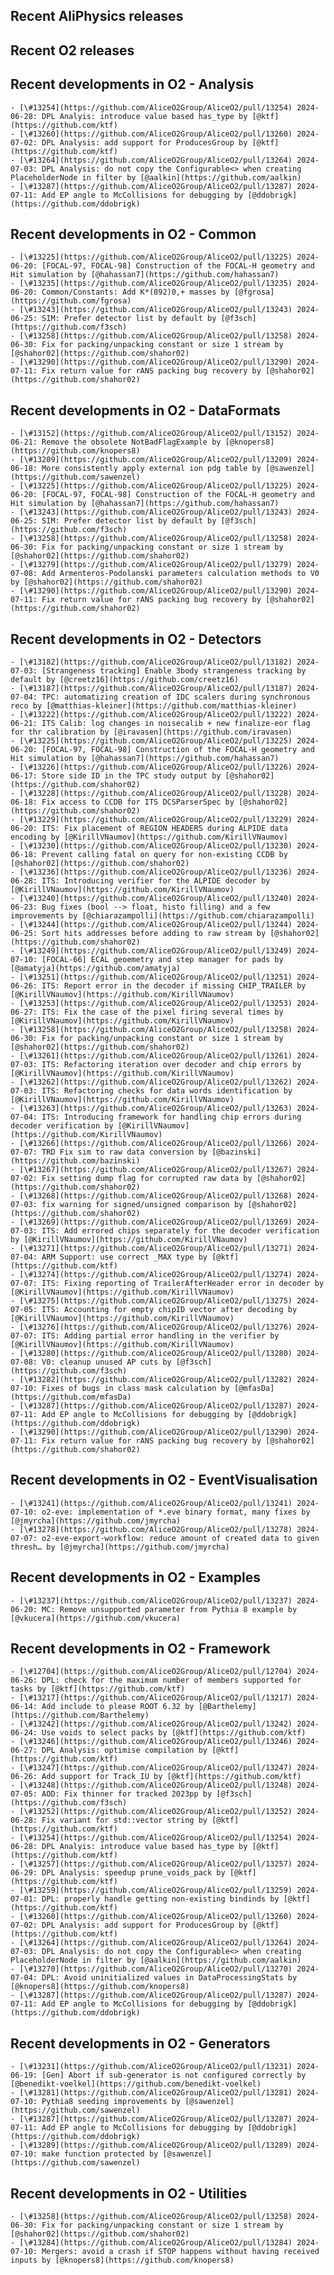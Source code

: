 ## Recent AliPhysics releases
## Recent O2 releases
## Recent developments in O2 - Analysis
	- [\#13254](https://github.com/AliceO2Group/AliceO2/pull/13254) 2024-06-28: DPL Analyis: introduce value based has_type by [@ktf](https://github.com/ktf)
	- [\#13260](https://github.com/AliceO2Group/AliceO2/pull/13260) 2024-07-02: DPL Analysis: add support for ProducesGroup by [@ktf](https://github.com/ktf)
	- [\#13264](https://github.com/AliceO2Group/AliceO2/pull/13264) 2024-07-03: DPL Analysis: do not copy the Configurable<> when creating PlaceholderNode in filter by [@aalkin](https://github.com/aalkin)
	- [\#13287](https://github.com/AliceO2Group/AliceO2/pull/13287) 2024-07-11: Add EP angle to McCollisions for debugging by [@ddobrigk](https://github.com/ddobrigk)
## Recent developments in O2 - Common
	- [\#13225](https://github.com/AliceO2Group/AliceO2/pull/13225) 2024-06-20: [FOCAL-97, FOCAL-98] Construction of the FOCAL-H geometry and Hit simulation by [@hahassan7](https://github.com/hahassan7)
	- [\#13235](https://github.com/AliceO2Group/AliceO2/pull/13235) 2024-06-20: Common/Constants: Add K*(892)0,+ masses by [@fgrosa](https://github.com/fgrosa)
	- [\#13243](https://github.com/AliceO2Group/AliceO2/pull/13243) 2024-06-25: SIM: Prefer detector list by default by [@f3sch](https://github.com/f3sch)
	- [\#13258](https://github.com/AliceO2Group/AliceO2/pull/13258) 2024-06-30: Fix for packing/unpacking constant or size 1 stream by [@shahor02](https://github.com/shahor02)
	- [\#13290](https://github.com/AliceO2Group/AliceO2/pull/13290) 2024-07-11: Fix return value for rANS packing bug recovery by [@shahor02](https://github.com/shahor02)
## Recent developments in O2 - DataFormats
	- [\#13152](https://github.com/AliceO2Group/AliceO2/pull/13152) 2024-06-21: Remove the obsolete NotBadFlagExample by [@knopers8](https://github.com/knopers8)
	- [\#13209](https://github.com/AliceO2Group/AliceO2/pull/13209) 2024-06-18: More consistently apply external ion pdg table by [@sawenzel](https://github.com/sawenzel)
	- [\#13225](https://github.com/AliceO2Group/AliceO2/pull/13225) 2024-06-20: [FOCAL-97, FOCAL-98] Construction of the FOCAL-H geometry and Hit simulation by [@hahassan7](https://github.com/hahassan7)
	- [\#13243](https://github.com/AliceO2Group/AliceO2/pull/13243) 2024-06-25: SIM: Prefer detector list by default by [@f3sch](https://github.com/f3sch)
	- [\#13258](https://github.com/AliceO2Group/AliceO2/pull/13258) 2024-06-30: Fix for packing/unpacking constant or size 1 stream by [@shahor02](https://github.com/shahor02)
	- [\#13279](https://github.com/AliceO2Group/AliceO2/pull/13279) 2024-07-08: Add Armenteros-Podolanski parameters calculation methods to V0 by [@shahor02](https://github.com/shahor02)
	- [\#13290](https://github.com/AliceO2Group/AliceO2/pull/13290) 2024-07-11: Fix return value for rANS packing bug recovery by [@shahor02](https://github.com/shahor02)
## Recent developments in O2 - Detectors
	- [\#13182](https://github.com/AliceO2Group/AliceO2/pull/13182) 2024-07-03: [Strangeness tracking] Enable 3body strangeness tracking by default by [@creetz16](https://github.com/creetz16)
	- [\#13187](https://github.com/AliceO2Group/AliceO2/pull/13187) 2024-07-04: TPC: automatizing creation of IDC scalers during synchronous reco by [@matthias-kleiner](https://github.com/matthias-kleiner)
	- [\#13222](https://github.com/AliceO2Group/AliceO2/pull/13222) 2024-06-21: ITS Calib: log changes in noisecalib + new finalize-eor flag for thr calibration by [@iravasen](https://github.com/iravasen)
	- [\#13225](https://github.com/AliceO2Group/AliceO2/pull/13225) 2024-06-20: [FOCAL-97, FOCAL-98] Construction of the FOCAL-H geometry and Hit simulation by [@hahassan7](https://github.com/hahassan7)
	- [\#13226](https://github.com/AliceO2Group/AliceO2/pull/13226) 2024-06-17: Store side ID in the TPC study output by [@shahor02](https://github.com/shahor02)
	- [\#13228](https://github.com/AliceO2Group/AliceO2/pull/13228) 2024-06-18: Fix access to CCDB for ITS DCSParserSpec by [@shahor02](https://github.com/shahor02)
	- [\#13229](https://github.com/AliceO2Group/AliceO2/pull/13229) 2024-06-20: ITS: Fix placement of REGION HEADERS during ALPIDE data encoding by [@KirillVNaumov](https://github.com/KirillVNaumov)
	- [\#13230](https://github.com/AliceO2Group/AliceO2/pull/13230) 2024-06-18: Prevent calling fatal on query for non-existing CCDB by [@shahor02](https://github.com/shahor02)
	- [\#13236](https://github.com/AliceO2Group/AliceO2/pull/13236) 2024-06-28: ITS: Introducing verifier for the ALPIDE decoder by [@KirillVNaumov](https://github.com/KirillVNaumov)
	- [\#13240](https://github.com/AliceO2Group/AliceO2/pull/13240) 2024-06-23: Bug fixes (bool --> float, histo filling) and a few improvements by [@chiarazampolli](https://github.com/chiarazampolli)
	- [\#13244](https://github.com/AliceO2Group/AliceO2/pull/13244) 2024-06-25: Sort hits addresses before adding to raw stream by [@shahor02](https://github.com/shahor02)
	- [\#13249](https://github.com/AliceO2Group/AliceO2/pull/13249) 2024-07-10: [FOCAL-66] ECAL geoemetry and step manager for pads by [@amatyja](https://github.com/amatyja)
	- [\#13251](https://github.com/AliceO2Group/AliceO2/pull/13251) 2024-06-26: ITS: Report error in the decoder if missing CHIP_TRAILER by [@KirillVNaumov](https://github.com/KirillVNaumov)
	- [\#13253](https://github.com/AliceO2Group/AliceO2/pull/13253) 2024-06-27: ITS: Fix the case of the pixel firing several times by [@KirillVNaumov](https://github.com/KirillVNaumov)
	- [\#13258](https://github.com/AliceO2Group/AliceO2/pull/13258) 2024-06-30: Fix for packing/unpacking constant or size 1 stream by [@shahor02](https://github.com/shahor02)
	- [\#13261](https://github.com/AliceO2Group/AliceO2/pull/13261) 2024-07-03: ITS: Refactoring iteration over decoder and chip errors by [@KirillVNaumov](https://github.com/KirillVNaumov)
	- [\#13262](https://github.com/AliceO2Group/AliceO2/pull/13262) 2024-07-03: ITS: Refactoring checks for data words identification by [@KirillVNaumov](https://github.com/KirillVNaumov)
	- [\#13263](https://github.com/AliceO2Group/AliceO2/pull/13263) 2024-07-04: ITS: Introducing framework for handling chip errors during decoder verification by [@KirillVNaumov](https://github.com/KirillVNaumov)
	- [\#13266](https://github.com/AliceO2Group/AliceO2/pull/13266) 2024-07-07: TRD Fix sim to raw data conversion by [@bazinski](https://github.com/bazinski)
	- [\#13267](https://github.com/AliceO2Group/AliceO2/pull/13267) 2024-07-02: Fix setting dump flag for corrupted raw data by [@shahor02](https://github.com/shahor02)
	- [\#13268](https://github.com/AliceO2Group/AliceO2/pull/13268) 2024-07-03: fix warning for signed/unsigned comparison by [@shahor02](https://github.com/shahor02)
	- [\#13269](https://github.com/AliceO2Group/AliceO2/pull/13269) 2024-07-03: ITS: Add errored chips separately for the decoder verification by [@KirillVNaumov](https://github.com/KirillVNaumov)
	- [\#13271](https://github.com/AliceO2Group/AliceO2/pull/13271) 2024-07-04: ARM Support: use correct _MAX type by [@ktf](https://github.com/ktf)
	- [\#13274](https://github.com/AliceO2Group/AliceO2/pull/13274) 2024-07-07: ITS: Fixing reporting of TrailerAfterHeader error in decoder by [@KirillVNaumov](https://github.com/KirillVNaumov)
	- [\#13275](https://github.com/AliceO2Group/AliceO2/pull/13275) 2024-07-05: ITS: Accounting for empty chipID vector after decoding by [@KirillVNaumov](https://github.com/KirillVNaumov)
	- [\#13276](https://github.com/AliceO2Group/AliceO2/pull/13276) 2024-07-07: ITS: Adding partial error handling in the verifier by [@KirillVNaumov](https://github.com/KirillVNaumov)
	- [\#13280](https://github.com/AliceO2Group/AliceO2/pull/13280) 2024-07-08: V0: cleanup unused AP cuts by [@f3sch](https://github.com/f3sch)
	- [\#13282](https://github.com/AliceO2Group/AliceO2/pull/13282) 2024-07-10: Fixes of bugs in class mask calculation by [@mfasDa](https://github.com/mfasDa)
	- [\#13287](https://github.com/AliceO2Group/AliceO2/pull/13287) 2024-07-11: Add EP angle to McCollisions for debugging by [@ddobrigk](https://github.com/ddobrigk)
	- [\#13290](https://github.com/AliceO2Group/AliceO2/pull/13290) 2024-07-11: Fix return value for rANS packing bug recovery by [@shahor02](https://github.com/shahor02)
## Recent developments in O2 - EventVisualisation
	- [\#13241](https://github.com/AliceO2Group/AliceO2/pull/13241) 2024-07-10: o2-eve: implementation of *.eve binary format, many fixes by [@jmyrcha](https://github.com/jmyrcha)
	- [\#13278](https://github.com/AliceO2Group/AliceO2/pull/13278) 2024-07-07: o2-eve-export-workflow: reduce amount of created data to given thresh… by [@jmyrcha](https://github.com/jmyrcha)
## Recent developments in O2 - Examples
	- [\#13237](https://github.com/AliceO2Group/AliceO2/pull/13237) 2024-06-20: MC: Remove unsupported parameter from Pythia 8 example by [@vkucera](https://github.com/vkucera)
## Recent developments in O2 - Framework
	- [\#12704](https://github.com/AliceO2Group/AliceO2/pull/12704) 2024-06-26: DPL: check for the maximum number of members supported for tasks by [@ktf](https://github.com/ktf)
	- [\#13217](https://github.com/AliceO2Group/AliceO2/pull/13217) 2024-06-14: Add include to please ROOT 6.32 by [@Barthelemy](https://github.com/Barthelemy)
	- [\#13242](https://github.com/AliceO2Group/AliceO2/pull/13242) 2024-06-24: Use voids to select packs by [@ktf](https://github.com/ktf)
	- [\#13246](https://github.com/AliceO2Group/AliceO2/pull/13246) 2024-06-27: DPL Analysis: optimise compilation by [@ktf](https://github.com/ktf)
	- [\#13247](https://github.com/AliceO2Group/AliceO2/pull/13247) 2024-06-26: Add support for Track_IU by [@ktf](https://github.com/ktf)
	- [\#13248](https://github.com/AliceO2Group/AliceO2/pull/13248) 2024-07-05: AOD: Fix thinner for tracked 2023pp by [@f3sch](https://github.com/f3sch)
	- [\#13252](https://github.com/AliceO2Group/AliceO2/pull/13252) 2024-06-28: Fix variant for std::vector string by [@ktf](https://github.com/ktf)
	- [\#13254](https://github.com/AliceO2Group/AliceO2/pull/13254) 2024-06-28: DPL Analyis: introduce value based has_type by [@ktf](https://github.com/ktf)
	- [\#13257](https://github.com/AliceO2Group/AliceO2/pull/13257) 2024-06-29: DPL Analysis: speedup prune_voids_pack by [@ktf](https://github.com/ktf)
	- [\#13259](https://github.com/AliceO2Group/AliceO2/pull/13259) 2024-07-01: DPL: properly handle getting non-existing bindinds by [@ktf](https://github.com/ktf)
	- [\#13260](https://github.com/AliceO2Group/AliceO2/pull/13260) 2024-07-02: DPL Analysis: add support for ProducesGroup by [@ktf](https://github.com/ktf)
	- [\#13264](https://github.com/AliceO2Group/AliceO2/pull/13264) 2024-07-03: DPL Analysis: do not copy the Configurable<> when creating PlaceholderNode in filter by [@aalkin](https://github.com/aalkin)
	- [\#13270](https://github.com/AliceO2Group/AliceO2/pull/13270) 2024-07-04: DPL: Avoid uninitialized values in DataProcessingStats by [@knopers8](https://github.com/knopers8)
	- [\#13287](https://github.com/AliceO2Group/AliceO2/pull/13287) 2024-07-11: Add EP angle to McCollisions for debugging by [@ddobrigk](https://github.com/ddobrigk)
## Recent developments in O2 - Generators
	- [\#13231](https://github.com/AliceO2Group/AliceO2/pull/13231) 2024-06-19: [Gen] Abort if sub-generator is not configured correctly by [@benedikt-voelkel](https://github.com/benedikt-voelkel)
	- [\#13281](https://github.com/AliceO2Group/AliceO2/pull/13281) 2024-07-10: Pythia8 seeding improvements by [@sawenzel](https://github.com/sawenzel)
	- [\#13287](https://github.com/AliceO2Group/AliceO2/pull/13287) 2024-07-11: Add EP angle to McCollisions for debugging by [@ddobrigk](https://github.com/ddobrigk)
	- [\#13289](https://github.com/AliceO2Group/AliceO2/pull/13289) 2024-07-10: make function protected by [@sawenzel](https://github.com/sawenzel)
## Recent developments in O2 - Utilities
	- [\#13258](https://github.com/AliceO2Group/AliceO2/pull/13258) 2024-06-30: Fix for packing/unpacking constant or size 1 stream by [@shahor02](https://github.com/shahor02)
	- [\#13284](https://github.com/AliceO2Group/AliceO2/pull/13284) 2024-07-10: Mergers: avoid a crash if STOP happens without having received inputs by [@knopers8](https://github.com/knopers8)

